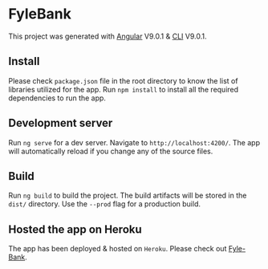 # FyleBank

This project was generated with [Angular](https://angular.io/docs) V9.0.1 &   [CLI](https://github.com/angular/angular-cli) V9.0.1.

## Install
Please check `package.json` file in the root directory to know the list of libraries utilized for the app. Run `npm install` to install all the required dependencies to run the app. 

## Development server
Run `ng serve` for a dev server. Navigate to `http://localhost:4200/`. The app will automatically reload if you change any of the source files.


## Build

Run `ng build` to build the project. The build artifacts will be stored in the `dist/` directory. Use the `--prod` flag for a production build.

## Hosted the app on Heroku

The app has been deployed & hosted on `Heroku`. Please check out [Fyle-Bank](https://fyle-bank.herokuapp.com).
